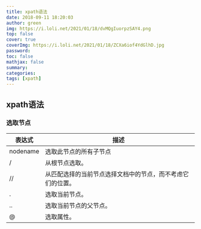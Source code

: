 ```yaml
---
title: xpath语法
date: 2018-09-11 18:20:03
author: green
img: https://i.loli.net/2021/01/18/dvMQgIuorpzSAY4.png
top: false
cover: true
coverImg: https://i.loli.net/2021/01/18/ZCXa6iof4YdGlhD.jpg
password: 
toc: false
mathjax: false
summary: 
categories: 
tags: [xpath]
---
```


## xpath语法

### 选取节点

| 表达式  | 描述  |
| ------- | ------  |
| nodename | 选取此节点的所有子节点 |
|  /   |  从根节点选取。 |
|  //  |   从匹配选择的当前节点选择文档中的节点，而不考虑它们的位置。 |
|  .   |  选取当前节点。 |
|  ..  |   选取当前节点的父节点。 |
|  @   |  选取属性。 |
